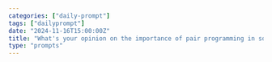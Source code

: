 ```yaml
---
categories: ["daily-prompt"]
tags: ["dailyprompt"]
date: "2024-11-16T15:00:00Z"
title: "What's your opinion on the importance of pair programming in software development?"
type: "prompts"
---
```

